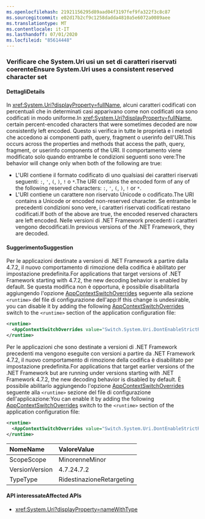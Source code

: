 ```yaml
---
ms.openlocfilehash: 21921156295d89aad04f3197fef9fa322f3c8c87
ms.sourcegitcommit: e02d17b2cf9c1258dadda4810a5e6072a0089aee
ms.translationtype: MT
ms.contentlocale: it-IT
ms.lasthandoff: 07/01/2020
ms.locfileid: "85614448"
---
```

### <a name="ensure-systemuri-uses-a-consistent-reserved-character-set"></a><span data-ttu-id="d5fc3-101">Verificare che System.Uri usi un set di caratteri riservati coerente</span><span class="sxs-lookup"><span data-stu-id="d5fc3-101">Ensure System.Uri uses a consistent reserved character set</span></span>

#### <a name="details"></a><span data-ttu-id="d5fc3-102">Dettagli</span><span class="sxs-lookup"><span data-stu-id="d5fc3-102">Details</span></span>

<span data-ttu-id="d5fc3-103">In <xref:System.Uri?displayProperty=fullName>, alcuni caratteri codificati con percentuali che in determinati casi apparivano come non codificati ora sono codificati in modo uniforme.</span><span class="sxs-lookup"><span data-stu-id="d5fc3-103">In <xref:System.Uri?displayProperty=fullName>, certain percent-encoded characters that were sometimes decoded are now consistently left encoded.</span></span> <span data-ttu-id="d5fc3-104">Questo si verifica in tutte le proprietà e i metodi che accedono ai componenti path, query, fragment o userinfo dell'URI.</span><span class="sxs-lookup"><span data-stu-id="d5fc3-104">This occurs across the properties and methods that access the path, query, fragment, or userinfo components of the URI.</span></span> <span data-ttu-id="d5fc3-105">Il comportamento viene modificato solo quando entrambe le condizioni seguenti sono vere:</span><span class="sxs-lookup"><span data-stu-id="d5fc3-105">The behavior will change only when both of the following are true:</span></span>

- <span data-ttu-id="d5fc3-106">L'URI contiene il formato codificato di uno qualsiasi dei caratteri riservati seguenti: `:`, `'`, `(`, `)`, `!` o `*`.</span><span class="sxs-lookup"><span data-stu-id="d5fc3-106">The URI contains the encoded form of any of the following reserved characters: `:`, `'`, `(`, `)`, `!` or `*`.</span></span>
- <span data-ttu-id="d5fc3-107">L'URI contiene un carattere non riservato Unicode o codificato.</span><span class="sxs-lookup"><span data-stu-id="d5fc3-107">The URI contains a Unicode or encoded non-reserved character.</span></span> <span data-ttu-id="d5fc3-108">Se entrambe le precedenti condizioni sono vere, i caratteri riservati codificati restano codificati.</span><span class="sxs-lookup"><span data-stu-id="d5fc3-108">If both of the above are true, the encoded reserved characters are left encoded.</span></span> <span data-ttu-id="d5fc3-109">Nelle versioni di .NET Framework precedenti i caratteri vengono decodificati.</span><span class="sxs-lookup"><span data-stu-id="d5fc3-109">In previous versions of the .NET Framework, they are decoded.</span></span>

#### <a name="suggestion"></a><span data-ttu-id="d5fc3-110">Suggerimento</span><span class="sxs-lookup"><span data-stu-id="d5fc3-110">Suggestion</span></span>

<span data-ttu-id="d5fc3-111">Per le applicazioni destinate a versioni di .NET Framework a partire dalla 4.7.2, il nuovo comportamento di rimozione della codifica è abilitato per impostazione predefinita.</span><span class="sxs-lookup"><span data-stu-id="d5fc3-111">For applications that target versions of .NET Framework starting with 4.7.2, the new decoding behavior is enabled by default.</span></span> <span data-ttu-id="d5fc3-112">Se questa modifica non è opportuna, è possibile disabilitarla aggiungendo l'opzione [AppContextSwitchOverrides](~/docs/framework/configure-apps/file-schema/runtime/appcontextswitchoverrides-element.md) seguente alla sezione `<runtime>` del file di configurazione dell'app:</span><span class="sxs-lookup"><span data-stu-id="d5fc3-112">If this change is undesirable, you can disable it by adding the following [AppContextSwitchOverrides](~/docs/framework/configure-apps/file-schema/runtime/appcontextswitchoverrides-element.md) switch to the `<runtime>` section of the application configuration file:</span></span>

```xml
<runtime>
  <AppContextSwitchOverrides value="Switch.System.Uri.DontEnableStrictRFC3986ReservedCharacterSets=true" />
</runtime>
```

<span data-ttu-id="d5fc3-113">Per le applicazioni che sono destinate a versioni di .NET Framework precedenti ma vengono eseguite con versioni a partire da .NET Framework 4.7.2, il nuovo comportamento di rimozione della codifica è disabilitato per impostazione predefinita.</span><span class="sxs-lookup"><span data-stu-id="d5fc3-113">For applications that target earlier versions of the .NET Framework but are running under versions starting with .NET Framework 4.7.2, the new decoding behavior is disabled by default.</span></span> <span data-ttu-id="d5fc3-114">È possibile abilitarlo aggiungendo l'opzione [AppContextSwitchOverrides](~/docs/framework/configure-apps/file-schema/runtime/appcontextswitchoverrides-element.md) seguente alla `<runtime>` sezione del file di configurazione dell'applicazione:</span><span class="sxs-lookup"><span data-stu-id="d5fc3-114">You can enable it by adding the following [AppContextSwitchOverrides](~/docs/framework/configure-apps/file-schema/runtime/appcontextswitchoverrides-element.md) switch to the `<runtime>` section of the application configuration file:</span></span>

```xml
<runtime>
  <AppContextSwitchOverrides value="Switch.System.Uri.DontEnableStrictRFC3986ReservedCharacterSets=false" />
</runtime>
```

| <span data-ttu-id="d5fc3-115">Nome</span><span class="sxs-lookup"><span data-stu-id="d5fc3-115">Name</span></span>    | <span data-ttu-id="d5fc3-116">Valore</span><span class="sxs-lookup"><span data-stu-id="d5fc3-116">Value</span></span>       |
|:--------|:------------|
| <span data-ttu-id="d5fc3-117">Scope</span><span class="sxs-lookup"><span data-stu-id="d5fc3-117">Scope</span></span>   | <span data-ttu-id="d5fc3-118">Minorenne</span><span class="sxs-lookup"><span data-stu-id="d5fc3-118">Minor</span></span>       |
| <span data-ttu-id="d5fc3-119">Version</span><span class="sxs-lookup"><span data-stu-id="d5fc3-119">Version</span></span> | <span data-ttu-id="d5fc3-120">4.7.2</span><span class="sxs-lookup"><span data-stu-id="d5fc3-120">4.7.2</span></span>       |
| <span data-ttu-id="d5fc3-121">Type</span><span class="sxs-lookup"><span data-stu-id="d5fc3-121">Type</span></span>    | <span data-ttu-id="d5fc3-122">Ridestinazione</span><span class="sxs-lookup"><span data-stu-id="d5fc3-122">Retargeting</span></span> |

#### <a name="affected-apis"></a><span data-ttu-id="d5fc3-123">API interessate</span><span class="sxs-lookup"><span data-stu-id="d5fc3-123">Affected APIs</span></span>

- <xref:System.Uri?displayProperty=nameWithType>
